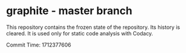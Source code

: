 # graphite - master branch

This repository contains the frozen state of the repository.
Its history is cleared. It is used only for static code
analysis with Codacy.

Commit Time: 1712377606